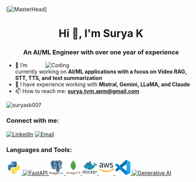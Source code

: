 [![MasterHead](https://cdn.dribbble.com/users/50886/screenshots/2710024/coding.gif)]  
<h1 align="center">Hi 👋, I'm Surya K</h1>  
<h3 align="center">An AI/ML Engineer with over one year of experience</h3>  

<img align="right" alt="Coding" width="400" src="https://media4.giphy.com/media/qgQUggAC3Pfv687qPC/giphy.gif?cid=ecf05e47oi6ggx0w92taky2ilso2m6erizyeqtcliw9ennws&rid=giphy.gif&ct=g">  

- 🔭 I’m currently working on **AI/ML applications with a focus on Video RAG, STT, TTS, and text summarization**  
- 🤖 I have experience working with **Mistral, Gemini, LLaMA, and Claude**  
- 📫 How to reach me: **surya.tvm.apm@gmail.com**  

<p align="left">  
  <img src="https://komarev.com/ghpvc/?username=suryask007&label=Profile%20views&color=0e75b6&style=flat" alt="suryask007" />  
</p>  

<h3 align="left">Connect with me:</h3>  
<p align="left">  
  <a href="https://www.linkedin.com/in/yourprofile" target="_blank"><img align="center" src="https://cdn.jsdelivr.net/npm/simple-icons@v3/icons/linkedin.svg" alt="LinkedIn" height="30" width="40" /></a>  
  <a href="mailto:surya@gmail.com"><img align="center" src="https://cdn.jsdelivr.net/npm/simple-icons@v3/icons/gmail.svg" alt="Email" height="30" width="40" /></a>  
</p>  

<h3 align="left">Languages and Tools:</h3>  
<p align="left">  
  <a href="https://www.python.org" target="_blank" rel="noreferrer">  
    <img src="https://raw.githubusercontent.com/devicons/devicon/master/icons/python/python-original.svg" alt="Python" width="40" height="40"/>  
  </a>  
  <a href="https://fastapi.tiangolo.com/" target="_blank" rel="noreferrer">  
    <img src="https://cdn.worldvectorlogo.com/logos/fastapi.svg" alt="FastAPI" width="40" height="40"/>  
  </a>  
  <a href="https://www.postgresql.org/" target="_blank" rel="noreferrer">  
    <img src="https://raw.githubusercontent.com/devicons/devicon/master/icons/postgresql/postgresql-original-wordmark.svg" alt="PostgreSQL" width="40" height="40"/>  
  </a>  
  <a href="https://www.mongodb.com/" target="_blank" rel="noreferrer">  
    <img src="https://raw.githubusercontent.com/devicons/devicon/master/icons/mongodb/mongodb-original-wordmark.svg" alt="MongoDB" width="40" height="40"/>  
  </a>  
  <a href="https://www.docker.com/" target="_blank" rel="noreferrer">  
    <img src="https://raw.githubusercontent.com/devicons/devicon/master/icons/docker/docker-original-wordmark.svg" alt="Docker" width="40" height="40"/>  
  </a>  
  <a href="https://aws.amazon.com/" target="_blank" rel="noreferrer">  
    <img src="https://raw.githubusercontent.com/devicons/devicon/master/icons/amazonwebservices/amazonwebservices-original-wordmark.svg" alt="AWS" width="40" height="40"/>  
  </a>  
  <a href="https://code.visualstudio.com/" target="_blank" rel="noreferrer">  
    <img src="https://raw.githubusercontent.com/devicons/devicon/master/icons/vscode/vscode-original.svg" alt="VS Code" width="40" height="40"/>  
  </a>  
  <a href="https://generativeai.google/" target="_blank" rel="noreferrer">  
    <img src="https://upload.wikimedia.org/wikipedia/commons/0/04/Generative_AI_Icon.svg" alt="Generative AI" width="40" height="40"/>  
  </a>  
</p>  
